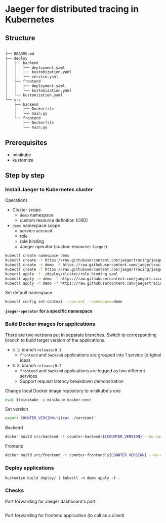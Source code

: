 # Jaeger for distributed tracing in Kubernetes

## Structure

```sh
.
├── README.md
├── deploy
│   ├── backend
│   │   ├── deployment.yaml
│   │   ├── kustomization.yaml
│   │   └── service.yaml
│   ├── frontend
│   │   ├── deployment.yaml
│   │   └── kustomization.yaml
│   └── kustomization.yaml
└── src
    ├── backend
    │   ├── Dockerfile
    │   └── main.py
    └── frontend
        ├── Dockerfile
        └── main.py
```

## Prerequisites
- minikube
- kustomize

## Step by step

### Install Jaeger to Kubernetes cluster

Operations

- Cluster scope
  - `demo` namespace
  - custom resource definition (CRD)
- `demo` namespace scope
  - service account
  - role
  - role binding
  - Jaeger operator (custom resource: `Jaeger`)

```sh
kubectl create namespace demo
kubectl create -f https://raw.githubusercontent.com/jaegertracing/jaeger-operator/v1.29.0/config/crd/bases/jaegertracing.io_jaegers.yaml
kubectl create -n demo -f https://raw.githubusercontent.com/jaegertracing/jaeger-operator/v1.29.0/config/rbac/service_account.yaml
kubectl create -f https://raw.githubusercontent.com/jaegertracing/jaeger-operator/v1.29.0/config/rbac/role.yaml
kubectl apply -f ./deploy/cluster/role_binding.yaml
kubectl apply -n demo -f https://raw.githubusercontent.com/jaegertracing/jaeger-operator/v1.29.0/examples/simplest.yaml
kubectl apply -n demo -f https://raw.githubusercontent.com/jaegertracing/jaeger-operator/v1.29.0/examples/operator-with-tracing.yaml
```

Set default namespace
```sh
kubectl config set-context --current --namespace=demo
```

**`jaeger-operator` for a specific namespace**

### Build Docker images for applications

There are two versions put in separate branches. Switch to corresponding branch to build target version of the applications.
- `0.1`: branch `release/0.1`
  - `frontend` and `backend` applications are grouped into 1 service (original idea)
- `0.2`: branch `release/0.2`
  - `frontend` and `backend` applications are logged as two different services
  - Support request latency breakdown demonstration

Change local Docker image repository to minikube's one

```sh
eval $(minikube -p minikube docker-env)
```

Set version

```sh
export COUNTER_VERSION="$(cat ./version)"
```

Backend

```sh
docker build src/backend -t counter-backend:${COUNTER_VERSION} --no-cache
```

Frontend

```sh
docker build src/frontend -t counter-frontend:${COUNTER_VERSION} --no-cache
```

### Deploy applications
```
kustomize build deploy/ | kubectl -n demo apply -f -
```

### Checks
Port forwarding for Jaeger dashboard's port

```sh

```

Port forwarding for frontend application (to call as a client)

```sh

```
